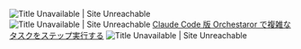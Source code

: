 ![Title Unavailable \| Site Unreachable](https://x.com/protoduct_ai/status/1937160029611905254?s=46)
![Title Unavailable \| Site Unreachable](https://x.com/npaka123/status/1937249833120846314?s=46)
[Claude Code 版 Orchestaror で複雑なタスクをステップ実行する](https://zenn.dev/mizchi/articles/claude-code-orchestrator)
![Title Unavailable \| Site Unreachable](https://x.com/tomooo1008/status/1937131723864801786?s=46)
